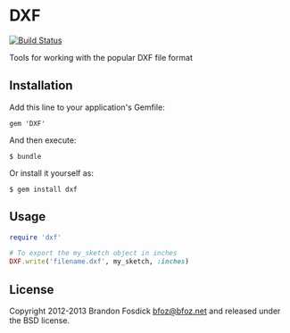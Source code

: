 # DXF

[![Build Status](https://travis-ci.org/bfoz/dxf-ruby.png)](https://travis-ci.org/bfoz/dxf-ruby)

Tools for working with the popular DXF file format

## Installation

Add this line to your application's Gemfile:

    gem 'DXF'

And then execute:

    $ bundle

Or install it yourself as:

    $ gem install dxf

## Usage

```ruby
require 'dxf'

# To export the my_sketch object in inches
DXF.write('filename.dxf', my_sketch, :inches)
```

License
-------

Copyright 2012-2013 Brandon Fosdick <bfoz@bfoz.net> and released under the BSD license.
